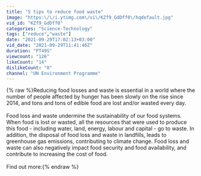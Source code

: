 ```yaml
---
title: "5 tips to reduce food waste"
image: "https:\/\/i.ytimg.com\/vi\/KZf9_GdDff0\/hqdefault.jpg"
vid_id: "KZf9_GdDff0"
categories: "Science-Technology"
tags: ["reduce","waste"]
date: "2021-09-29T17:02:13+03:00"
vid_date: "2021-09-29T11:41:46Z"
duration: "PT49S"
viewcount: "126"
likeCount: "14"
dislikeCount: "0"
channel: "UN Environment Programme"
---
```

{% raw %}Reducing food losses and waste is essential in a world where the number of people affected by hunger has been slowly on the rise since 2014, and tons and tons of edible food are lost and/or wasted every day.<br /><br />Food loss and waste undermine the sustainability of our food systems. When food is lost or wasted, all the resources that were used to produce this food - including water, land, energy, labour and capital - go to waste. In addition, the disposal of food loss and waste in landfills, leads to greenhouse gas emissions, contributing to climate change. Food loss and waste can also negatively impact food security and food availability, and contribute to increasing the cost of food.<br /><br />Find out more:{% endraw %}
